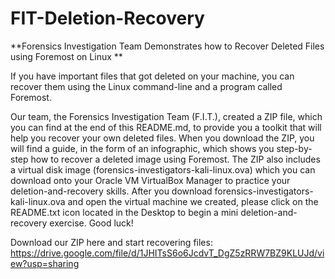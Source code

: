 # FIT-Deletion-Recovery
**Forensics Investigation Team Demonstrates how to Recover Deleted Files using Foremost on Linux
**

If you have important files that got deleted on your machine, you can recover them using the Linux command-line and a program called Foremost. 

Our team, the Forensics Investigation Team (F.I.T.), created a ZIP file, which you can find at the end of this README.md, to provide you a toolkit that will help you recover your own deleted files. When you download the ZIP, you will find a guide, in the form of an infographic, which shows you step-by-step how to recover a deleted image using Foremost. The ZIP also includes a virtual disk image (forensics-investigators-kali-linux.ova) which you can download onto your Oracle VM VirtualBox Manager to practice your deletion-and-recovery skills. After you download forensics-investigators-kali-linux.ova and open the virtual machine we created, please click on the README.txt icon located in the Desktop to begin a mini deletion-and-recovery exercise. Good luck!

Download our ZIP here and start recovering files:
https://drive.google.com/file/d/1JHITsS6o6JcdvT_DgZ5zRRW7BZ9KLUJd/view?usp=sharing
